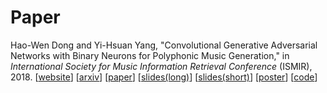# Paper

Hao-Wen Dong and Yi-Hsuan Yang,
"Convolutional Generative Adversarial Networks with Binary Neurons for
Polyphonic Music Generation,"
in *International Society for Music Information Retrieval Conference* (ISMIR),
2018.
[[website](https://salu133445.github.io/bmusegan/)]
[[arxiv](https://arxiv.org/abs/1804.09399)]
[[paper](https://salu133445.github.io/bmusegan/pdf/bmusegan-ismir2018-paper.pdf)]
[[slides(long)](https://salu133445.github.io/bmusegan/pdf/bmusegan-tmacw2018-slides.pdf)]
[[slides(short)](https://salu133445.github.io/bmusegan/pdf/bmusegan-ismir2018-slides.pdf)]
[[poster](https://salu133445.github.io/bmusegan/pdf/bmusegan-ismir2018-poster.pdf)]
[[code](https://github.com/salu133445/bmusegan/)]
